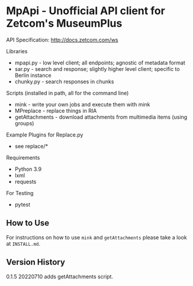 # MpApi - Unofficial API client for Zetcom's MuseumPlus

API Specification: http://docs.zetcom.com/ws

Libraries

- mpapi.py - low level client; all endpoints; agnostic of metadata format
- sar.py - search and response; slightly higher level client; specific to Berlin instance
- chunky.py - search responses in chunks

Scripts (installed in path, all for the command line)

- mink - write your own jobs and execute them with mink
- MPreplace - replace things in RIA
- getAttachments - download attachments from multimedia items (using groups)

Example Plugins for Replace.py

- see replace/\*

Requirements

- Python 3.9
- lxml
- requests

For Testing

- pytest

## How to Use

For instructions on how to use `mink` and `getAttachments` please take a look at `INSTALL.md`.

## Version History

0.1.5 20220710 adds getAttachments script.
